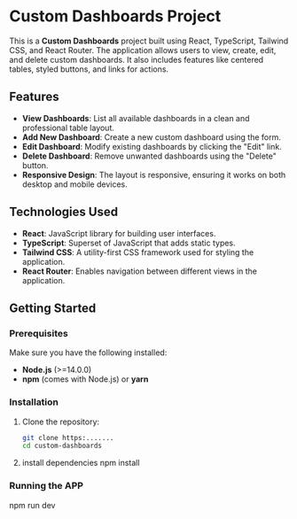 # Custom Dashboards Project

This is a **Custom Dashboards** project built using React, TypeScript, Tailwind CSS, and React Router. The application allows users to view, create, edit, and delete custom dashboards. It also includes features like centered tables, styled buttons, and links for actions.

## Features

- **View Dashboards**: List all available dashboards in a clean and professional table layout.
- **Add New Dashboard**: Create a new custom dashboard using the form.
- **Edit Dashboard**: Modify existing dashboards by clicking the "Edit" link.
- **Delete Dashboard**: Remove unwanted dashboards using the "Delete" button.
- **Responsive Design**: The layout is responsive, ensuring it works on both desktop and mobile devices.

## Technologies Used

- **React**: JavaScript library for building user interfaces.
- **TypeScript**: Superset of JavaScript that adds static types.
- **Tailwind CSS**: A utility-first CSS framework used for styling the application.
- **React Router**: Enables navigation between different views in the application.

## Getting Started

### Prerequisites

Make sure you have the following installed:

- **Node.js** (>=14.0.0)
- **npm** (comes with Node.js) or **yarn**

### Installation

1. Clone the repository:

   ```bash
   git clone https:.......
   cd custom-dashboards
2. install dependencies
      npm install


### Running the APP
npm run dev

